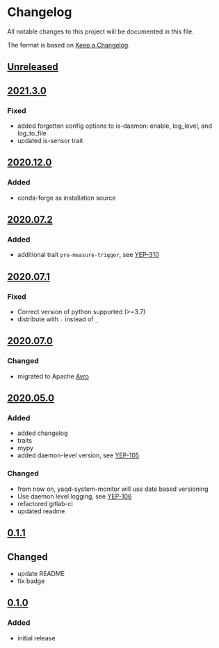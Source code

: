 # Changelog
All notable changes to this project will be documented in this file.

The format is based on [Keep a Changelog](https://keepachangelog.com/).

## [Unreleased]

## [2021.3.0]

### Fixed
- added forgotten config options to is-daemon: enable, log_level, and log_to_file
- updated is-sensor trait

## [2020.12.0]

### Added
- conda-forge as installation source

## [2020.07.2]

### Added
- additional trait `pre-measure-trigger`, see [YEP-310](https://yeps.yaq.fyi/310/)

## [2020.07.1]

### Fixed
- Correct version of python supported (>=3.7)
- distribute with `-` instead of `_`

## [2020.07.0]

### Changed
- migrated to Apache [Avro](https://yeps.yaq.fyi/107)

## [2020.05.0]

### Added
- added changelog
- traits
- mypy
- added daemon-level version, see [YEP-105](https://yeps.yaq.fyi/105/)

### Changed
- from now on, yaqd-system-monitor will use date based versioning
- Use daemon level logging, see [YEP-106](https://yeps.yaq.fyi/106)
- refactored gitlab-ci
- updated readme

## [0.1.1]

## Changed
- update README
- fix badge

## [0.1.0]

### Added
- initial release

[Unreleased]: https://gitlab.com/yaq/yaqd-system-monitor/-/compare/v2021.3.0...master
[2021.3.0]: https://gitlab.com/yaq/yaqd-system-monitor/-/compare/v2020.12.0...v2021.3.0
[2020.12.0]: https://gitlab.com/yaq/yaqd-system-monitor/-/compare/v2020.07.2...v2020.12.0
[2020.07.2]: https://gitlab.com/yaq/yaqd-system-monitor/-/compare/v2020.07.1...v2020.07.2
[2020.07.1]: https://gitlab.com/yaq/yaqd-system-monitor/-/compare/v2020.07.0...v2020.07.1
[2020.07.0]: https://gitlab.com/yaq/yaqd-system-monitor/-/compare/v0.1.1...v2020.07.0
[2020.05.0]: https://gitlab.com/yaq/yaqd-system-monitor/-/compare/v0.1.1...v2020.05.0
[0.1.1]: https://gitlab.com/yaq/yaqd-system-monitor/-/compare/v0.1.0...v0.1.1
[0.1.0]: https://gitlab.com/yaq/yaqd-system-monitor/-/tags/v0.1.0
